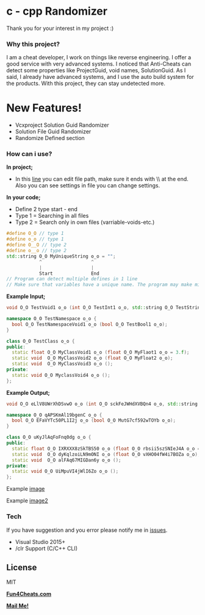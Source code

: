 # c - cpp Randomizer
Thank you for your interest in my project :)
### Why this project?
I am a cheat developer, I work on things like reverse engineering. I offer a good service with very advanced systems. I noticed that Anti-Cheats can detect some properties like ProjectGuid, void names, SolutionGuid. As I said, I already have advanced systems, and I use the auto build system for the products. With this project, they can stay undetected more.

# New Features!
 - Vcxproject Solution Guid Randomizer
 - Solution File Guid Randomizer
 - Randomize Defined section
 
### How can i use?
**In project;**
- In this [line](https://github.com/SwenenzY/cpp-c-randomizer/blob/main/Source/main.cpp#L78) you can edit file path, make sure it ends with \\\\ at the end. Also you can see settings in file you can change settings. 

**In your code;**
- Define 2 type start - end
- Type 1 = Searching in all files
- Type 2 = Search only in own files (varriable-voids-etc.)
 ```cpp
#define O_O // type 1
#define o_o // type 1
#define O__O // type 2
#define o__o // type 2
std::string O_O MyUniqueString o_o = "";
             ^                  ^
             |                  |
             Start              End
 // Program can detect multiple defines in 1 line 
 // Make sure that variables have a unique name. The program may make mistakes.
```
 **Example Input;**
  ```cpp
  void O_O TestVoid1 o_o (int O_O TestInt1 o_o, std::string O_O TestString1 o_o);

namespace O_O TestNamespace o_o {
	bool O_O TestNamespaceVoid1 o_o (bool O_O TestBool1 o_o);
}

class O_O TestClass o_o {
public:
	static float O_O MyClassVoid1 o_o (float O_O MyFlaot1 o_o = 3.f);
	static void  O_O MyClassVoid2 o_o (float O_O MyFloat2 o_o);
	static void  O_O MyClassVoid3 o_o ();
private:
	static void O_O MyclassVoid4 o_o ();
};
  ```
 **Example Output;**
  ```cpp
 void O_O eLlV8UWrXhDSvwO o_o (int O_O sckFeJWHdXVBQn4 o_o, std::string O_O vmVb12AbaTKduWp o_o);

namespace O_O qAPSKmAl19bgenC o_o {
	bool O_O EFaVYTc50PL1I2j o_o (bool O_O MutG7cf592wTOYb o_o);
}

class O_O uKyJlAqFoFnq0dg o_o {
public:
	static float O_O IXRXXX8zSkTBS50 o_o (float O_O rbsii5szSNIeJ4A o_o = 3.f);
	static void  O_O dyKqlzoiLN9mONI o_o (float O_O vXHO04fW4i7BOZa o_o);
	static void  O_O alFAq67MIGDan6y o_o ();
private:
	static void O_O UiMpuVI4jWlI6Zo o_o ();
};
  ```
Example [image](https://imgur.com/sSsvZwT)

Example [image2](https://imgur.com/HGj1QcR)
### Tech
If you have suggestion and you error please notify me in [issues](https://github.com/SwenenzY/cpp-c-randomizer/issues).
- Visual Studio 2015+
- /clr Support (C/C++ CLI)

License
----

MIT

**[Fun4Cheats.com](https://Fun4Cheats.com)**

**[Mail Me!](mailto:mail@swenenzy.com)**
